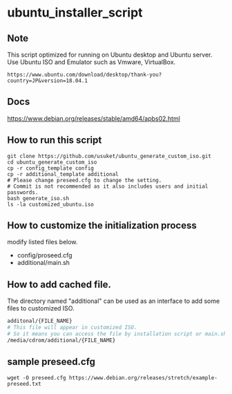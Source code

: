 # ubuntu_installer_script

## Note
This script optimized for running on Ubuntu desktop and Ubuntu server.
Use Ubuntu ISO and Emulator such as Vmware, VirtualBox.
```
https://www.ubuntu.com/download/desktop/thank-you?country=JP&version=18.04.1
```

## Docs
https://www.debian.org/releases/stable/amd64/apbs02.html

## How to run this script
```
git clone https://github.com/usuket/ubuntu_generate_custom_iso.git
cd ubuntu_generate_custom_iso
cp -r config_template config
cp -r additional_template additional
# Please change preseed.cfg to change the setting.
# Commit is not recommended as it also includes users and initial passwords.
bash generate_iso.sh
ls -la customized_ubuntu.iso
```

## How to customize the initialization process
modify listed files below. 
- config/proseed.cfg
- additional/main.sh

## How to add cached file.
The directory named "additional" can be used as an interface to add some files to customized ISO.
```bash
additonal/{FILE_NAME}
# This file will appear in customized ISO.
# So it means you can access the file by installation script or main.sh
/media/cdrom/additional/{FILE_NAME}
```  

## sample preseed.cfg
```
wget -O preseed.cfg https://www.debian.org/releases/stretch/example-preseed.txt
```
